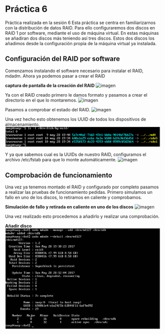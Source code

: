 # Práctica 6

Práctica realizada en la sesión 6
Esta práctica se centra en familiarizarnos con la distribución de datos RAID. 
Para ello configuraremos dos discos en RAID 1 por software, mediante el uso de máquina virtual.
En estas máquinas se añadiran dos discos más teniendo así tres discos. Estos dos discos los añadimos 
desde la configuración propia de la máquina virtual ya instalada. 

## Configuración del RAID por software
Comenzamos instalando el software necesario para instalar el RAID, mdadm.
Ahora ya podemos pasar a crear el RAID

**captura de pantalla de la creación del RAID**
![imagen](https://github.com/AntonioJA/SWAP1617/blob/master/Pr%C3%A1ctica6/CreacionRaid1md0.png)

Ya con el RAID creado primero le damos formato y pasamos a crear el directorio en el que lo montaremos.
![imagen](https://github.com/AntonioJA/SWAP1617/blob/master/Pr%C3%A1ctica6/ConfiguracionRaid.png)

Pasamos a comprobar el estado del RAID.
![imagen](https://github.com/AntonioJA/SWAP1617/blob/master/Pr%C3%A1ctica6/DetallesRaid.png)

Una vez hecho esto obtenemos los UUID de todos los dispositivos de almacenamiento.
![imagen](https://github.com/AntonioJA/SWAP1617/blob/master/Pr%C3%A1ctica6/UUIDs.png)

Y ya que sabemos cual es la UUIDs de nuestro RAID, configuramos el archivo /etc/fstab para que lo monte automáticamente.
![imagen](https://github.com/AntonioJA/SWAP1617/blob/master/Pr%C3%A1ctica6/Conffstab.png)

## Comprobación de funcionamiento
Una vez ya tenemos montado el RAID y configurado por completo pasamos a realizar las pruebas de funcionamiento pedidas.
Primero simulamos un fallo en uno de los discos, lo retiramos en caliente y comprobamos.

**Simulación de fallo y retirada en caliente en uno de los discos**
![imagen](https://github.com/AntonioJA/SWAP1617/blob/master/Pr%C3%A1ctica6/FalloRetiradaYComprobacion.png)

Una vez realizado esto procedemos a añadirlo y realizar una comprobación.

**Añadir disco**
![imagen](https://github.com/AntonioJA/SWAP1617/blob/master/Pr%C3%A1ctica6/AñadidoYComprobado.png)

